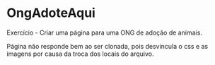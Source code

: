 # OngAdoteAqui
Exercício - Criar uma página para uma ONG de adoção de animais.

Página não responde bem ao ser clonada, pois desvincula o css e as imagens por causa da troca dos locais do arquivo.

